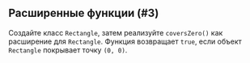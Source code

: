 ## Расширенные функции (#3)

Создайте класс `Rectangle`, затем реализуйте `coversZero()` как расширение для `Rectangle`. Функция возвращает `true`, если объект `Rectangle` покрывает точку `(0, 0)`.